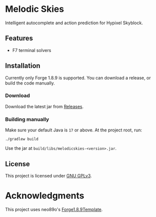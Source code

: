 # Melodic Skies

Intelligent autocomplete and action prediction for Hypixel Skyblock.

## Features

+ F7 terminal solvers

## Installation

Currently only Forge 1.8.9 is supported. You can download a release, or build the code manually.

### Download
Download the latest jar from [Releases](https://github.com/mzhaodev/melodic-skies/releases).

### Building manually
Make sure your default Java is `17` or above. At the project root, run:
```shell
./gradlew build
```
Use the jar at `build/libs/melodicskies-<version>.jar`.

## License

This project is licensed under [GNU GPLv3](https://www.gnu.org/licenses/gpl-3.0.en.html).

# Acknowledgments

This project uses neo89o's [Forge1.8.9Template](https://github.com/nea89o/Forge1.8.9Template).
